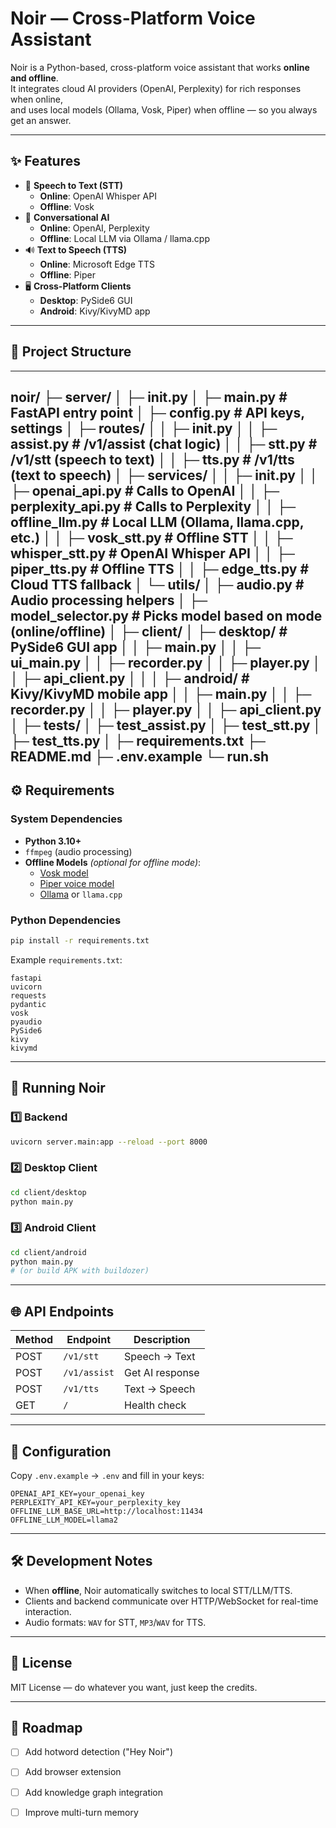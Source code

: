 
# Noir — Cross-Platform Voice Assistant

Noir is a Python-based, cross-platform voice assistant that works **online and offline**.  
It integrates cloud AI providers (OpenAI, Perplexity) for rich responses when online,  
and uses local models (Ollama, Vosk, Piper) when offline — so you always get an answer.

---

## ✨ Features
- 🎤 **Speech to Text (STT)**  
  - **Online**: OpenAI Whisper API  
  - **Offline**: Vosk  
- 💬 **Conversational AI**  
  - **Online**: OpenAI, Perplexity  
  - **Offline**: Local LLM via Ollama / llama.cpp  
- 🔊 **Text to Speech (TTS)**  
  - **Online**: Microsoft Edge TTS  
  - **Offline**: Piper  
- 🖥️ **Cross-Platform Clients**  
  - **Desktop**: PySide6 GUI  
  - **Android**: Kivy/KivyMD app  

---

## 📂 Project Structure
---
noir/
├─ server/
│  ├─ __init__.py
│  ├─ main.py               # FastAPI entry point
│  ├─ config.py             # API keys, settings
│  ├─ routes/
│  │   ├─ __init__.py
│  │   ├─ assist.py         # /v1/assist (chat logic)
│  │   ├─ stt.py            # /v1/stt (speech to text)
│  │   ├─ tts.py            # /v1/tts (text to speech)
│  ├─ services/
│  │   ├─ __init__.py
│  │   ├─ openai_api.py     # Calls to OpenAI
│  │   ├─ perplexity_api.py # Calls to Perplexity
│  │   ├─ offline_llm.py    # Local LLM (Ollama, llama.cpp, etc.)
│  │   ├─ vosk_stt.py       # Offline STT
│  │   ├─ whisper_stt.py    # OpenAI Whisper API
│  │   ├─ piper_tts.py      # Offline TTS
│  │   ├─ edge_tts.py       # Cloud TTS fallback
│  └─ utils/
│      ├─ audio.py          # Audio processing helpers
│      ├─ model_selector.py # Picks model based on mode (online/offline)
│
├─ client/
│  ├─ desktop/              # PySide6 GUI app
│  │   ├─ main.py
│  │   ├─ ui_main.py
│  │   ├─ recorder.py
│  │   ├─ player.py
│  │   ├─ api_client.py
│  │
│  ├─ android/              # Kivy/KivyMD mobile app
│  │   ├─ main.py
│  │   ├─ recorder.py
│  │   ├─ player.py
│  │   ├─ api_client.py
│
├─ tests/
│  ├─ test_assist.py
│  ├─ test_stt.py
│  ├─ test_tts.py
│
├─ requirements.txt
├─ README.md
├─ .env.example
└─ run.sh
---
## ⚙️ Requirements

### System Dependencies
- **Python 3.10+**
- `ffmpeg` (audio processing)
- **Offline Models** *(optional for offline mode)*:
  - [Vosk model](https://alphacephei.com/vosk/models)
  - [Piper voice model](https://github.com/rhasspy/piper)
  - [Ollama](https://ollama.ai/) or `llama.cpp`

### Python Dependencies
```bash
pip install -r requirements.txt
````

Example `requirements.txt`:

```
fastapi
uvicorn
requests
pydantic
vosk
pyaudio
PySide6
kivy
kivymd
```

---

## 🚀 Running Noir

### 1️⃣ Backend

```bash
uvicorn server.main:app --reload --port 8000
```

### 2️⃣ Desktop Client

```bash
cd client/desktop
python main.py
```

### 3️⃣ Android Client

```bash
cd client/android
python main.py
# (or build APK with buildozer)
```

---

## 🌐 API Endpoints

| Method | Endpoint     | Description     |
| ------ | ------------ | --------------- |
| POST   | `/v1/stt`    | Speech → Text   |
| POST   | `/v1/assist` | Get AI response |
| POST   | `/v1/tts`    | Text → Speech   |
| GET    | `/`          | Health check    |

---

## 🔐 Configuration

Copy `.env.example` → `.env` and fill in your keys:

```
OPENAI_API_KEY=your_openai_key
PERPLEXITY_API_KEY=your_perplexity_key
OFFLINE_LLM_BASE_URL=http://localhost:11434
OFFLINE_LLM_MODEL=llama2
```

---

## 🛠 Development Notes

* When **offline**, Noir automatically switches to local STT/LLM/TTS.
* Clients and backend communicate over HTTP/WebSocket for real-time interaction.
* Audio formats: `WAV` for STT, `MP3`/`WAV` for TTS.

---

## 📜 License

MIT License — do whatever you want, just keep the credits.

---

## 📌 Roadmap

* [ ] Add hotword detection ("Hey Noir")
* [ ] Add browser extension
* [ ] Add knowledge graph integration
* [ ] Improve multi-turn memory


